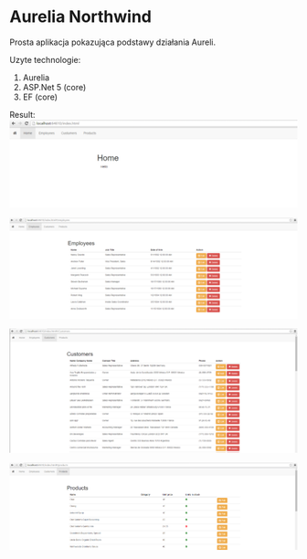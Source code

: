 # Aurelia Northwind
Prosta aplikacja pokazująca podstawy działania Aureli.

Uzyte technologie:

1. Aurelia
2. ASP.Net 5 (core)
3. EF (core)


Result:
![](./Github/Images/1.png)

![](./Github/Images/2.png)

![](./Github/Images/3.png)

![](./Github/Images/4.png)
